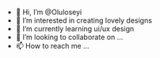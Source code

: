 - 👋 Hi, I’m @Oluloseyi
- 👀 I’m interested in creating lovely designs
- 🌱 I’m currently learning ui/ux design
- 💞️ I’m looking to collaborate on ...
- 📫 How to reach me ...

<!---
Oluloseyi/Oluloseyi is a ✨ special ✨ repository because its `README.md` (this file) appears on your GitHub profile.
You can click the Preview link to take a look at your changes.
--->
